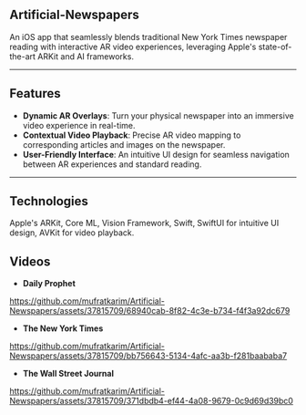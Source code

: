 ## Artificial-Newspapers
An iOS app that seamlessly blends traditional New York Times newspaper reading with interactive AR video experiences, leveraging Apple's state-of-the-art ARKit and AI frameworks.</p>

---

## Features

- **Dynamic AR Overlays**: Turn your physical newspaper into an immersive video experience in real-time.
- **Contextual Video Playback**: Precise AR video mapping to corresponding articles and images on the newspaper.
- **User-Friendly Interface**: An intuitive UI design for seamless navigation between AR experiences and standard reading.

---

## Technologies

Apple's ARKit, Core ML, Vision Framework, Swift, SwiftUI for intuitive UI design, AVKit for video playback.

## Videos

- **Daily Prophet**

https://github.com/mufratkarim/Artificial-Newspapers/assets/37815709/68940cab-8f82-4c3e-b734-f4f3a92dc679

- **The New York Times**

https://github.com/mufratkarim/Artificial-Newspapers/assets/37815709/bb756643-5134-4afc-aa3b-f281baababa7

- **The Wall Street Journal**

https://github.com/mufratkarim/Artificial-Newspapers/assets/37815709/371dbdb4-ef44-4a08-9679-0c9d69d39bc0



